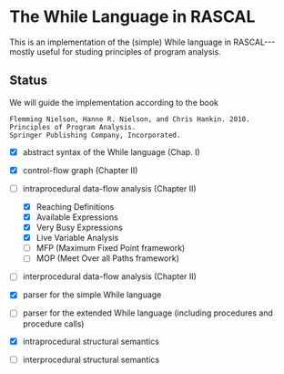 # The While Language in RASCAL

This is an implementation of the (simple) While
language in RASCAL---mostly useful for studing principles
of program analysis.



## Status

We will guide the implementation according to the book

```
Flemming Nielson, Hanne R. Nielson, and Chris Hankin. 2010.
Principles of Program Analysis.
Springer Publishing Company, Incorporated.
```


   * [x] abstract syntax of the While language (Chap. I)
   * [x] control-flow graph (Chapter II)
   * [ ] intraprocedural data-flow analysis (Chapter II)
     * [x] Reaching Definitions
     * [x] Available Expressions
     * [x] Very Busy Expressions
     * [x] Live Variable Analysis 
     * [ ] MFP (Maximum Fixed Point framework)
     * [ ] MOP (Meet Over all Paths framework)  
   * [ ] interprocedural data-flow analysis (Chapter II)
   * [x] parser for the simple While language
   * [ ] parser for the extended While language (including procedures and procedure calls)
   * [x] intraprocedural structural semantics
   * [ ] interprocedural structural semantics
   

